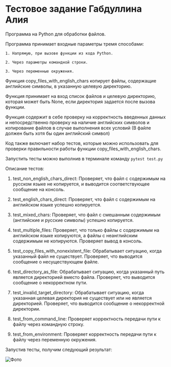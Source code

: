 # Тестовое задание Габдуллина Алия
Программа на Python для обработки файлов.

Программа принимает входные параметры тремя способами: 

    1. Напрямую, при вызове функции из кода Python.
    
    2. Через параметры командной строки.
    
    3. Через переменные окружения.
    
Функция copy_files_with_english_chars копирует файлы, содержащие английские символы, в указанную целевую директорию. 

Функция принимает на вход список файлов и целевую директорию, которая может быть None, если директория задается после вызова функции. 

Функция содержит в себе проверку на корректность введенных данных и непосредственно проверку на наличие английских символов и копирование файлов в случае выполнения всех условий (В файле должен быть хотя бы один английский символ)

Код также включает набор тестов, которые можно использовать для проверки правильности работы функции copy_files_with_english_chars.

Запустить тесты можно выполнив в терминале команду `pytest test.py`

Описание тестов:

1. test_non_english_chars_direct: Проверяет, что файл с содержимым на русском языке не копируется, и выводится соответствующее сообщение на консоль.

2. test_english_chars_direct: Проверяет, что файл с содержимым на английском языке успешно копируется.

3. test_mixed_chars: Проверяет, что файл с смешанным содержимым (английские и русские символы) успешно копируется.

4. test_multiple_files: Проверяет, что только файлы с содержимым на английском языке копируются, а файлы с неанглийским содержимым не копируются. Проверяет вывод в консоль.

5. test_copy_files_with_nonexistent_file: Обрабатывает ситуацию, когда указанный файл не существует. Проверяет, что выводится сообщение о несуществующем файле.

6. test_directory_as_file: Обрабатывает ситуацию, когда указанный путь является директорией вместо файла. Проверяет, что выводится сообщение о некорректном пути.

7. test_invalid_target_directory: Обрабатывает ситуацию, когда указанная целевая директория не существует или не является директорией. Проверяет, что выводится сообщение о некорректной директории.

8. test_from_command_line: Проверяет корректность передачи пути к файлу через командную строку. 

9. test_from_environment: Проверяет корректность передачи пути к файлу через переменную окружения. 


Запустив тесты, получим следующий результат: 


![Фото](images/tests.png)
